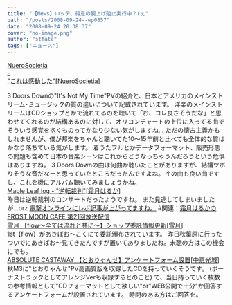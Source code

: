 ```yaml
---
title: "【News】ロッテ、得意の胴上げ阻止実行中？(ぇ"
path: "/posts/2008-09-24--wp0857"
date: "2008-09-24 20:38:37"
cover: "no-image.png"
author: "stfate"
tags: ["ニュース"]
---
```


<style type="text/css">
<!--
p {white-space: pre-wrap};
-->
</style>

<a class="topics" href="http://nuerosocietia.com/Entry/44/" target="_blank">NueroSocietia - "これは感動した"</a><span class="junre">[<a href="http://nuerosocietia.com/" target="_blank">NueroSocietia</a>]</span>
<div class="news">3 Doors Downの"It's Not My Time"PVの紹介と、日本とアメリカのメインストリーム･ミュージックの質の違いについて記載されています。
洋楽のメインストリームはCDショップとかで流れてるのを聴いて「お、コレ良さそうだな」と思わせてくれるのが結構あるのに対して、オリコンチャートの上位に入ってる曲でそういう感覚を抱くものってかなり少ない気がしますね…
ただの懐古主義かもしれませんが、僕が邦楽をちゃんと聴いてた10～15年前と比べても全体的な質はかなり落ちている気がします。
着うたフルとかデータフォーマット、販売形態の問題も含めて日本の音楽シーンはこれからどうなっちゃうんだろうという危惧はありますね。
3 Doors Downの曲は何曲か聴いたことがありますが、結構ツボりそうな音だなーと思っていたところだったんですよね。
↑の曲も良い曲ですし、これを機にアルバム聴いてみましょうかね。</div>
<a class="topics" href="http://shimotsukin.jugem.jp/" target="_blank">Maple Leaf log - "逆転裁判"</a><span class="junre">[<a href="http://shimotsukin.com/" target="_blank">霜月はるか</a>]</span>
<div class="news">昨日は逆転裁判のコンサートだったようですね。
また見逃してしまいましたが…orz
<a href="http://news.dengeki.com/elem/000/000/107/107988/" target="_blank">電撃オンラインにレポ記事が上がってますね。</a>
#関連：<a href="http://www.timerocket.co.jp/fmc/" target="_blank">霜月はるかのFROST MOON CAFE 第21回放送配信</a></div>
<a class="topics" href="http://aonokioku.sakura.ne.jp/setsugetsu/" target="_blank">雪月 【flow～全ては流れと共に～】ショップ委託情報更新</a><span class="junre">[<a href="http://aonokioku.sakura.ne.jp/setsugetsu/" target="_blank">雪月</a>]</span>
<div class="news">1st【flow】があきばお～こくにて委託頒布されています。
昨日秋葉原に行ったついでにあきばお～見てきたんですが置いてありましたね。未聴の方はこの機会にでも。</div>
<a class="topics" href="http://shule-aroon.sakura.ne.jp/" target="_blank">ABSOLUTE CASTAWAY 【とおりゃんせ】アンケートフォーム設置</a><span class="junre">[<a href="http://shule-aroon.sakura.ne.jp/" target="_blank">中恵光城</a>]</span>
<div class="news">秋M3に"とおりゃんせ"PV高画質版を収録したCDを持っていくそうです。
(ボーナストラックとしてアレンジVerも収録するとのこと)
で、当日持っていく枚数の参考情報として"CDフォーマットとして欲しい"or"WEB公開で十分"か回答するアンケートフォームが設置されています。
時間のある方はご回答を。</div>
